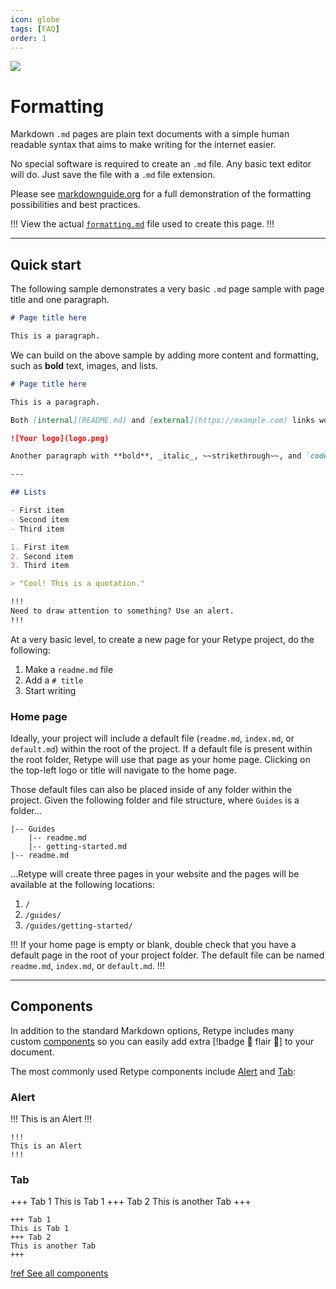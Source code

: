 ```yaml
---
icon: globe
tags: [FAQ]
order: 1
---
```

![](/static/headers/guides_formatting.png)

# Formatting

Markdown `.md` pages are plain text documents with a simple human readable syntax that aims to make writing for the internet easier.

No special software is required to create an `.md` file. Any basic text editor will do. Just save the file with a `.md` file extension.

Please see [markdownguide.org](https://www.markdownguide.org/cheat-sheet/) for a full demonstration of the formatting possibilities and best practices.

!!!
View the actual [`formatting.md`](https://github.com/retypeapp/retype/blob/main/guides/formatting.md) file used to create this page.
!!!

---

## Quick start

The following sample demonstrates a very basic `.md` page sample with page title and one paragraph.

```md
# Page title here

This is a paragraph.
```

We can build on the above sample by adding more content and formatting, such as **bold** text, images, and lists.

```md
# Page title here

This is a paragraph.

Both [internal](README.md) and [external](https://example.com) links work.

![Your logo](logo.png)

Another paragraph with **bold**, _italic_, ~~strikethrough~~, and `code` samples.

---

## Lists

- First item
- Second item
- Third item

1. First item
2. Second item
3. Third item

> "Cool! This is a quotation."

!!!
Need to draw attention to something? Use an alert.
!!!
```

At a very basic level, to create a new page for your Retype project, do the following:

1. Make a `readme.md` file
2. Add a `# title`
3. Start writing

### Home page

Ideally, your project will include a default file (`readme.md`, `index.md`, or `default.md`) within the root of the project. If a default file is present within the root folder, Retype will use that page as your home page. Clicking on the top-left logo or title will navigate to the home page.

Those default files can also be placed inside of any folder within the project. Given the following folder and file structure, where `Guides` is a folder...

```
|-- Guides
    |-- readme.md
    |-- getting-started.md
|-- readme.md
```

...Retype will create three pages in your website and the pages will be available at the following locations:

1. `/`
2. `/guides/`
3. `/guides/getting-started/`

!!!
If your home page is empty or blank, double check that you have a default page in the root of your project folder. The default file can be named `readme.md`, `index.md`, or `default.md`.
!!!

---

## Components

In addition to the standard Markdown options, Retype includes many custom [components](/components/readme.md) so you can easily add extra [!badge :gem: flair :gem:] to your document.

The most commonly used Retype components include [Alert](/components/alert.md) and [Tab](/components/tab.md):

### Alert

!!!
This is an Alert
!!!

~~~ Sample [Alert](/components/alert.md) component
!!!
This is an Alert
!!!
~~~

### Tab

+++ Tab 1
This is Tab 1
+++ Tab 2
This is another Tab
+++

~~~ Sample [Tab](/components/tab.md) component
+++ Tab 1
This is Tab 1
+++ Tab 2
This is another Tab
+++
~~~

[!ref See all components](/components/readme.md)
